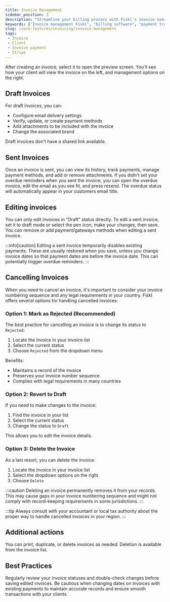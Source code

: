 ```yaml
---
title: Invoice Management
sidebar_position: 3
description: "Streamline your billing process with Fiskl's invoice management: From creation to payment tracking, improve your cash flow management."
keywords: ["Invoice management Fiskl", "billing software", "payment tracking", "cash flow management"]
slug: /core-features/invoicing/invoice-management
tags:
 - Invoice
 - Client
 - Invoice payment
 - Stripe
---
```


After creating an invoice, select it to open the preview screen. You'll see how your client will view the invoice on the left, and management options on the right.

## Draft Invoices

For draft invoices, you can:

- Configure email delivery settings
- Verify, update, or create payment methods
- Add attachments to be included with the invoice
- Change the associated brand

Draft invoices don't have a shared link available.

## Sent Invoices

Once an invoice is sent, you can view its history, track payments, manage payment methods, and add or remove attachments. If you didn't set your overdue reminders when you sent the invoice, you can open the overdue invoice, edit the email as you see fit, and press resend. The overdue status will automatically appear in your customers email title.

## Editing invoices

You can only edit invoices in "Draft" status directly. To edit a sent invoice, set it to draft mode or select the pen icon, make your changes, then save. You can remove or add payment/gateways methods when editing a sent invoice.

:::info[caution]
Editing a sent invoice temporarily disables existing payments. These are usually restored when you save, unless you change invoice dates so that payment dates are before the invoice date. This can potentially trigger overdue reminders.
:::

## Cancelling Invoices

When you need to cancel an invoice, it's important to consider your invoice numbering sequence and any legal requirements in your country. Fiskl offers several options for handling cancelled invoices:

### Option 1: Mark as Rejected (Recommended)

The best practice for cancelling an invoice is to change its status to `Rejected`:

1. Locate the invoice in your invoice list
2. Select the current status
3. Choose `Rejected` from the dropdown menu

Benefits:

- Maintains a record of the invoice
- Preserves your invoice number sequence
- Complies with legal requirements in many countries

### Option 2: Revert to Draft

If you need to make changes to the invoice:

1. Find the invoice in your list
2. Select the current status
3. Change the status to `Draft`

This allows you to edit the invoice details.

### Option 3: Delete the Invoice

As a last resort, you can delete the invoice:

1. Locate the invoice in your invoice list
2. Select the dropdown options on the right
3. Choose `Delete`

:::caution
Deleting an invoice permanently removes it from your records. This may cause gaps in your invoice numbering sequence and might not comply with record-keeping requirements in some jurisdictions.
:::

:::tip
Always consult with your accountant or local tax authority about the proper way to handle cancelled invoices in your region.
:::

## Additional actions

You can print, duplicate, or delete invoices as needed. Deletion is available from the invoice list.

## Best Practices

Regularly review your invoice statuses and double-check changes before saving edited invoices. Be cautious when changing dates on invoices with existing payments to maintain accurate records and ensure smooth transactions with your clients.
